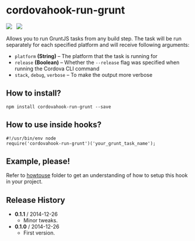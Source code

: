 # cordovahook-run-grunt

![](https://badge.fury.io/js/cordovahook-run-grunt.svg)&nbsp;&nbsp;
![](https://david-dm.org/mihhail-lapushkin/cordovahook-run-grunt.png)

Allows you to run GruntJS tasks from any build step. The task will be run separately for each specified platform and will receive following arguments:
* `platform` **(String)** – The platform that the task is running for
* `release` **(Boolean)** – Whether the `--release` flag was specified when running the Cordova CLI command
* `stack`, `debug`, `verbose` – To make the output more verbose

## How to install?
`npm install cordovahook-run-grunt --save`

## How to use inside hooks?
```
#!/usr/bin/env node
require('cordovahook-run-grunt')('your_grunt_task_name');
```

## Example, please!
Refer to [howtouse](https://github.com/mihhail-lapushkin/cordovahook-run-grunt/tree/master/howtouse) folder to get an understanding of how to setup this hook in your project.

## Release History
 * **0.1.1** / 2014-12-26
   * Minor tweaks.
 * **0.1.0** / 2014-12-26
   * First version.